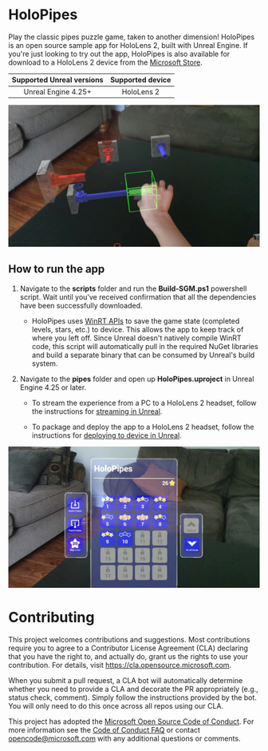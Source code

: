 # HoloPipes

Play the classic pipes puzzle game, taken to another dimension! HoloPipes is an open source sample app for HoloLens 2, built with Unreal Engine. If you're just looking to try out the app, HoloPipes is also available for download to a HoloLens 2 device from the [Microsoft Store](https://www.microsoft.com/en-us/p/holopipes/9mszb3nnrxn9). 

Supported Unreal versions | Supported device
:-----------------: | :----------------:
Unreal Engine 4.25+ | HoloLens 2


![Placing a pipe in the puzzle](docs/PlacePipe.png)

## How to run the app

1. Navigate to the **scripts** folder and run the **Build-SGM.ps1** powershell script. Wait until you've received confirmation that all the dependencies have been successfully downloaded. 
   * HoloPipes uses [WinRT APIs](https://docs.microsoft.com/en-us/windows/mixed-reality/develop/unreal/unreal-winrt) to save the game state (completed levels, stars, etc.) to device. This allows the app to keep track of where you left off. Since Unreal doesn't natively compile WinRT code, this script will automatically pull in the required NuGet libraries and build a separate binary that can be consumed by Unreal's build system. 


2. Navigate to the **pipes** folder and open up **HoloPipes.uproject** in Unreal Engine 4.25 or later. 

   * To stream the experience from a PC to a HoloLens 2 headset, follow the instructions for [streaming in Unreal](https://docs.microsoft.com/en-us/windows/mixed-reality/unreal-streaming).

   * To package and deploy the app to a HoloLens 2 headset, follow the instructions for [deploying to device in Unreal](https://docs.microsoft.com/en-us/windows/mixed-reality/unreal-deploying).

![Scrolling menu with unlimited levels](docs/Menu.png)

# Contributing

This project welcomes contributions and suggestions.  Most contributions require you to agree to a
Contributor License Agreement (CLA) declaring that you have the right to, and actually do, grant us
the rights to use your contribution. For details, visit https://cla.opensource.microsoft.com.

When you submit a pull request, a CLA bot will automatically determine whether you need to provide
a CLA and decorate the PR appropriately (e.g., status check, comment). Simply follow the instructions
provided by the bot. You will only need to do this once across all repos using our CLA.

This project has adopted the [Microsoft Open Source Code of Conduct](https://opensource.microsoft.com/codeofconduct/).
For more information see the [Code of Conduct FAQ](https://opensource.microsoft.com/codeofconduct/faq/) or
contact [opencode@microsoft.com](mailto:opencode@microsoft.com) with any additional questions or comments.
